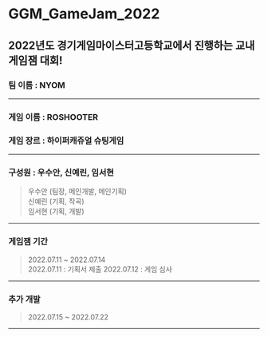 # GGM_GameJam_2022 

2022년도 경기게임마이스터고등학교에서 진행하는 교내 게임잼 대회!
-------
### 팀 이름 : NYOM
---   
### 게임 이름 : ROSHOOTER
### 게임 장르 : 하이퍼캐쥬얼 슈팅게임
---
### 구성원 : 우수안, 신예린, 임서현
> 우수안 (팀장, 메인개발, 메인기획)  
> 신예린 (기획, 작곡)  
> 임서현 (기획, 개발)  
---
### 게임잼 기간 
> 2022.07.11 ~ 2022.07.14   
> 2022.07.11 : 기획서 제출 
> 2022.07.12 : 게임 심사
---   
### 추가 개발   
> 2022.07.15 ~ 2022.07.22
---   

